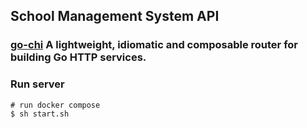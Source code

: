 ## School Management System API 

###  [go-chi](https://go-chi.io) A lightweight, idiomatic and composable router for building Go HTTP services.

### Run server
```shell
# run docker compose
$ sh start.sh 
```
